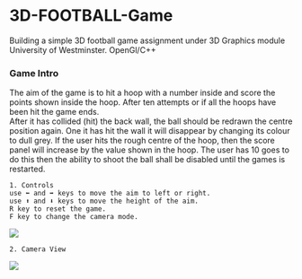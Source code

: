 # 3D-FOOTBALL-Game
Building a simple 3D football game assignment under 3D Graphics module University of Westminster.
OpenGl/C++


### Game Intro

The aim of the game is to hit a hoop with a number inside and score the points shown inside the hoop.
After ten attempts or if all the hoops have been hit the game ends.  
After it has collided (hit) the back wall, the ball should be redrawn the centre position again. 
One it has hit the wall it will disappear by changing its colour to dull grey. 
If the user hits the rough centre of the hoop, then the score panel will increase by the value shown in the hoop.
The user has 10 goes to do this then the ability to shoot the ball shall be disabled until the games is restarted.

```
1. Controls 
use ⬅ and ➡ keys to move the aim to left or right.
use ⬆ and ⬇ keys to move the height of the aim.
R key to reset the game.
F key to change the camera mode.
```
<img src = "https://github.com/mr-desilva/3D-FOOTBALL-Game-/blob/main/images/main.JPG">

```
2. Camera View
```
<img src = "https://github.com/mr-desilva/3D-FOOTBALL-Game-/blob/main/images/fpsView.png">

